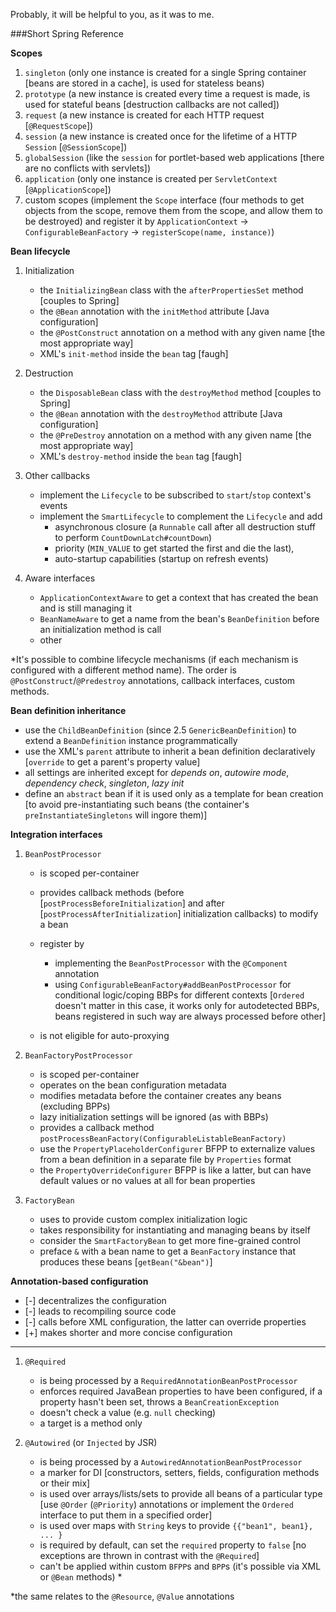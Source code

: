 Probably, it will be helpful to you, as it was to me.

###Short Spring Reference

**Scopes**

1. `singleton` (only one instance is created for a single Spring container [beans are stored in a cache], is used for stateless beans)
2. `prototype` (a new instance is created every time a request is made, is used for stateful beans [destruction callbacks are not called])
3. `request` (a new instance is created for each HTTP request [`@RequestScope`])
4. `session` (a new instance is created once for the lifetime of a HTTP `Session` [`@SessionScope`])
5. `globalSession` (like the `session` for portlet-based web applications [there are no conflicts with servlets])
6. `application` (only one instance is created per `ServletContext` [`@ApplicationScope`])
7. custom scopes (implement the `Scope` interface (four methods to get objects from the scope, remove them from the scope, and allow them to be destroyed) and register it by `ApplicationContext` -> `ConfigurableBeanFactory` -> `registerScope(name, instance)`)

**Bean lifecycle**

1. Initialization

    - the `InitializingBean` class with the `afterPropertiesSet` method [couples to Spring]
    - the `@Bean` annotation with the `initMethod` attribute [Java configuration]
    - the `@PostConstruct` annotation on a method with any given name [the most appropriate way]
    - XML's `init-method` inside the `bean` tag [faugh]

2. Destruction

    - the `DisposableBean` class with the `destroyMethod` method [couples to Spring]
    - the `@Bean` annotation with the `destroyMethod` attribute [Java configuration]
    - the `@PreDestroy` annotation on a method with any given name [the most appropriate way]
    - XML's `destroy-method` inside the `bean` tag [faugh]
    
3. Other callbacks

    * implement the `Lifecycle` to be subscribed to `start`/`stop` context's events
    * implement the `SmartLifecycle` to complement the `Lifecycle` and add 
        * asynchronous closure (a `Runnable` call after all destruction stuff to perform `CountDownLatch#countDown`)
        * priority (`MIN_VALUE` to get started the first and die the last),
        * auto-startup capabilities (startup on refresh events)
        
4. Aware interfaces

    * `ApplicationContextAware` to get a context that has created the bean and is still managing it
    * `BeanNameAware` to get a name from the bean's `BeanDefinition` before an initialization method is call
    * other 

*It's possible to combine lifecycle mechanisms (if each mechanism is configured with a different method name). The order is `@PostConstruct`/`@Predestroy` annotations, callback interfaces, custom methods.

**Bean definition inheritance**

* use the `ChildBeanDefinition` (since 2.5 `GenericBeanDefinition`) to extend a `BeanDefinition` instance programmatically
* use the XML's `parent` attribute to inherit a bean definition declaratively [`override` to get a parent's property value]
* all settings are inherited except for *depends on*, *autowire mode*, *dependency check*, *singleton*, *lazy init*
* define an `abstract` bean if it is used only as a template for bean creation [to avoid pre-instantiating such beans (the container's `preInstantiateSingletons` will ingore them)] 

**Integration interfaces**

1. `BeanPostProcessor`

    * is scoped per-container
    * provides callback methods (before [`postProcessBeforeInitialization`] and after [`postProcessAfterInitialization`] initialization callbacks) to modify a bean
    * register by
    
        * implementing the `BeanPostProcessor` with the `@Component` annotation
        * using `ConfigurableBeanFactory#addBeanPostProcessor` for conditional logic/coping BBPs for different contexts [`Ordered` doesn't matter in this case, it works only for autodetected BBPs, beans registered in such way are always processed before other]

    * is not eligible for auto-proxying

2. `BeanFactoryPostProcessor`

    * is scoped per-container
    * operates on the bean configuration metadata
    * modifies metadata before the container creates any beans (excluding BPPs)
    * lazy initialization settings will be ignored (as with BBPs)
    * provides a callback method `postProcessBeanFactory(ConfigurableListableBeanFactory)`
    * use the `PropertyPlaceholderConfigurer` BFPP to externalize values from a bean definition in a separate file by `Properties` format
    * the `PropertyOverrideConfigurer` BFPP is like a latter, but can have default values or no values at all for bean properties
    
3. `FactoryBean`

    * uses to provide custom complex initialization logic
    * takes responsibility for instantiating and managing beans by itself
    * consider the `SmartFactoryBean` to get more fine-grained control
    * preface `&` with a bean name to get a `BeanFactory` instance that produces these beans [`getBean("&bean")`]
    
**Annotation-based configuration**

* [-] decentralizes the configuration
* [-] leads to recompiling source code
* [-] calls before XML configuration, the latter can override properties
* [+] makes shorter and more concise configuration

___

1. `@Required`

    * is being processed by a `RequiredAnnotationBeanPostProcessor`
    * enforces required JavaBean properties to have been configured, if a property hasn't been set, throws a `BeanCreationException`
    * doesn't check a value (e.g. `null` checking)
    * a target is a method only

2. `@Autowired` (or `Injected` by JSR)

    * is being processed by a `AutowiredAnnotationBeanPostProcessor`
    * a marker for DI [constructors, setters, fields, configuration methods or their mix]
    * is used over arrays/lists/sets to provide all beans of a particular type [use `@Order` (`@Priority`) annotations or implement the `Ordered` interface to put them in a specified order]
    * is used over maps with `String` keys to provide `{{"bean1", bean1}, ... }`
    * is required by default, can set the `required` property to `false` [no exceptions are thrown in contrast with the `@Required`]
    * can't be applied within custom `BFPP`s and `BPP`s (it's possible via XML or `@Bean` methods) *
       
*the same relates to the `@Resource`, `@Value` annotations